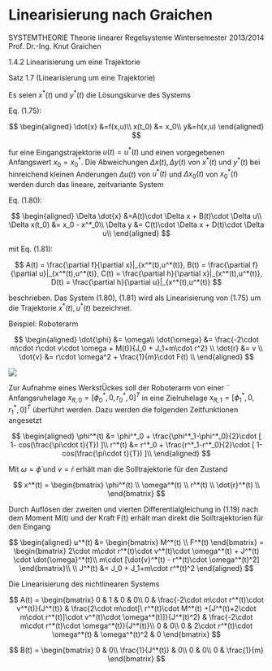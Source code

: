 # Linearisierung nach Graichen

SYSTEMTHEORIE
Theorie linearer Regelsysteme
Wintersemester 2013/2014
Prof. Dr.-Ing. Knut Graichen

1.4.2 Linearisierung um eine Trajektorie

Satz 1.7 (Linearisierung um eine Trajektorie) 

Es seien $x^*(t)$ und $y^*(t)$ die Lösungskurve des Systems

Eq. (1.75):

$$
\begin{aligned}
\dot{x} &=f(x,u)\\
x(t_0) &= x_0\\
y&=h(x,u)
\end{aligned}
$$

 fur eine Eingangstrajektorie $u(t) = u^*(t)$ und einen vorgegebenen Anfangswert $x_0 = x_0^*$. Die Abweichungen $\Delta x(t),\Delta y(t)$ von $x^*(t)$ und $y^*(t)$ bei hinreichend kleinen Anderungen $\Delta u(t)$ von $u^*(t)$ und $\Delta x_0(t)$ von $x_0^*(t)$ werden durch das lineare, zeitvariante System

Eq. (1.80):

$$
\begin{aligned}
\Delta \dot{x} &=A(t)\cdot \Delta x + B(t)\cdot \Delta u\\
\Delta x(t_0) &= x_0 - x^*_0\\
\Delta y &= C(t)\cdot \Delta x + D(t)\cdot \Delta u\\
\end{aligned}
$$

mit Eq. (1.81):

$$
A(t) = \frac{\partial f}{\partial x}|_{x^*(t),u^*(t)},
B(t) = \frac{\partial f}{\partial u}|_{x^*(t),u^*(t)},
C(t) = \frac{\partial h}{\partial x}|_{x^*(t),u^*(t)},
D(t) = \frac{\partial h}{\partial u}|_{x^*(t),u^*(t)}
$$

beschrieben. Das System (1.80), (1.81) wird als Linearisierung von (1.75) um die Trajektorie $x^*(t),u^*(t)$ bezeichnet.

Beispiel: Roboterarm

$$
\begin{aligned}
\dot{\phi} &=  \omega\\
\dot{\omega} &= \frac{-2\cdot m\cdot r\cdot v\cdot \omega + M(t)}{J_0 + J_1+m\cdot r^2} \\
\dot{r} &= v \\
\dot{v} &= r\cdot \omega^2 + \frac{1}{m}\cdot F(t) \\
\end{aligned}
$$

![](C:\Users\tftbe1\AppData\Roaming\marktext\images\2022-07-07-16-06-48-screenshot.127.jpg)

Zur Aufnahme eines WerkstÜckes soll der Roboterarm von einer ¨
Anfangsruhelage $x_{R,0}=[\phi^*_0, 0, r^*_0, 0]^T$ in eine Zielruhelage $x_{R,1}=[\phi^*_1, 0, r^*_1, 0]^T$ überführt werden. Dazu werden die folgenden Zeitfunktionen angesetzt

$$
\begin{aligned}
\phi^*(t) &=  \phi^*_0 + \frac{\phi^*_1-\phi^*_0}{2}\cdot [ 1- cos(\frac{\pi\cdot t}{T}) ]\\
r^*(t) &=  r^*_0 + \frac{r^*_1-r^*_0}{2}\cdot [ 1- cos(\frac{\pi\cdot t}{T}) ]\\
\end{aligned}
$$

Mit $\omega=\dot{\phi}$ und $v=\dot r$ erhält man die Solltrajektorie für den Zustand

$$
x^*(t) = \begin{bmatrix}
\phi^*(t) \\
\omega^*(t) \\
r^*(t) \\
\dot{r}^*(t)  \\
\end{bmatrix}
$$

Durch Auflösen der zweiten und vierten Differentialgleichung in (1.19) nach dem Moment M(t) und der Kraft F(t) erhält man direkt die Solltrajektorien für den Eingang

$$
\begin{aligned}
u^*(t) &=
\begin{bmatrix}
M^*(t) \\
F^*(t) 
\end{bmatrix}
= \begin{bmatrix}
2\cdot m\cdot r^*(t)\cdot v^*(t)\cdot \omega^*(t) + J^*(t) \cdot \dot{\omega}^*(t)\\
m\cdot [\dot{v}^*(t) - r^*(t)\cdot \omega^*(t)^2]
\end{bmatrix}\\
\\
J^*(t) &= J_0 + J_1+m\cdot r^*(t)^2
\end{aligned}
$$

Die Linearisierung des nichtlinearen Systems 

$$
A(t) =
\begin{bmatrix}
0 & 1 & 0 & 0\\
0 & \frac{-2\cdot m\cdot r^*(t)\cdot v^*(t)}{J^*(t)} & \frac{2\cdot m\cdot[\ r^*(t)\cdot M^*(t) +[J^*(t)+2\cdot  m\cdot r^*(t)]\cdot v^*(t)\cdot \omega^*(t)]}{J^*(t)^2} & \frac{-2\cdot m\cdot r^*(t)\cdot \omega^*(t)}{J^*(t)}\\
0 & 0\\
0 & 2\cdot r^*(t)\cdot \omega^*(t) & \omega^*(t)^2 & 0
\end{bmatrix}
$$

$$
B(t) =
\begin{bmatrix}
0 & 0\\
\frac{1}{J^*(t)} & 0\\
0 & 0\\
0 & \frac{1}{m}
\end{bmatrix}
$$
